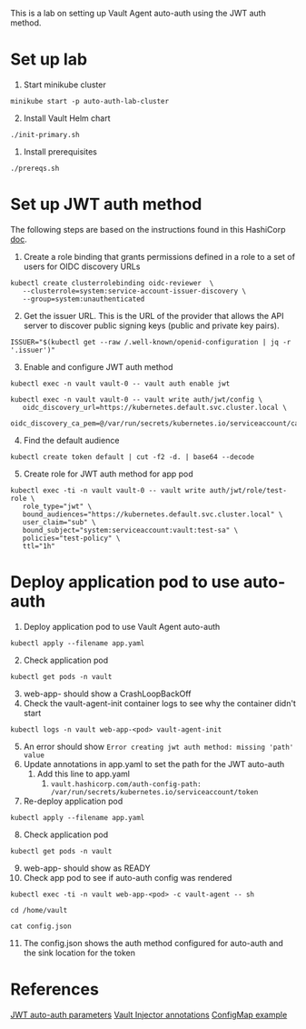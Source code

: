 This is a lab on setting up Vault Agent auto-auth using the JWT auth method.

# Set up lab

1. Start minikube cluster
```
minikube start -p auto-auth-lab-cluster
```
2. Install Vault Helm chart
```
./init-primary.sh
```
1. Install prerequisites
```
./prereqs.sh
```

# Set up JWT auth method

The following steps are based on the instructions found in this HashiCorp [doc](https://developer.hashicorp.com/vault/docs/auth/jwt/oidc-providers/kubernetes).

1. Create a role binding that grants permissions defined in a role to a set of users for OIDC discovery URLs 
```
kubectl create clusterrolebinding oidc-reviewer  \
   --clusterrole=system:service-account-issuer-discovery \
   --group=system:unauthenticated
```
2. Get the issuer URL. This is the URL of the provider that allows the API server to discover public signing keys (public and private key pairs).
```
ISSUER="$(kubectl get --raw /.well-known/openid-configuration | jq -r '.issuer')"
```
3. Enable and configure JWT auth method 
```
kubectl exec -n vault vault-0 -- vault auth enable jwt
```
```
kubectl exec -n vault vault-0 -- vault write auth/jwt/config \
   oidc_discovery_url=https://kubernetes.default.svc.cluster.local \
   oidc_discovery_ca_pem=@/var/run/secrets/kubernetes.io/serviceaccount/ca.crt
```
4. Find the default audience
```
kubectl create token default | cut -f2 -d. | base64 --decode
```
5. Create role for JWT auth method for app pod
```
kubectl exec -ti -n vault vault-0 -- vault write auth/jwt/role/test-role \
   role_type="jwt" \
   bound_audiences="https://kubernetes.default.svc.cluster.local" \
   user_claim="sub" \
   bound_subject="system:serviceaccount:vault:test-sa" \
   policies="test-policy" \
   ttl="1h"
```

# Deploy application pod to use auto-auth

1. Deploy application pod to use Vault Agent auto-auth
```
kubectl apply --filename app.yaml
```
2. Check application pod
```
kubectl get pods -n vault
```
3. web-app-<pod> should show a CrashLoopBackOff
4. Check the vault-agent-init container logs to see why the container didn't start
```
kubectl logs -n vault web-app-<pod> vault-agent-init
```
5. An error should show `Error creating jwt auth method: missing 'path' value`
6. Update annotations in app.yaml to set the path for the JWT auto-auth
   1. Add this line to app.yaml
      1. `vault.hashicorp.com/auth-config-path: /var/run/secrets/kubernetes.io/serviceaccount/token`
7. Re-deploy application pod
```
kubectl apply --filename app.yaml
```
8. Check application pod
```
kubectl get pods -n vault
```
9. web-app-<pod> should show as READY
10. Check app pod to see if auto-auth config was rendered
```
kubectl exec -ti -n vault web-app-<pod> -c vault-agent -- sh
```
```
cd /home/vault
```
```
cat config.json
```
11. The config.json shows the auth method configured for auto-auth and the sink location for the token

# References
[JWT auto-auth parameters](https://developer.hashicorp.com/vault/docs/agent-and-proxy/autoauth/methods/jwt)
[Vault Injector annotations](https://developer.hashicorp.com/vault/docs/platform/k8s/injector/annotations)
[ConfigMap example](https://developer.hashicorp.com/vault/docs/platform/k8s/injector/examples#configmap-example)